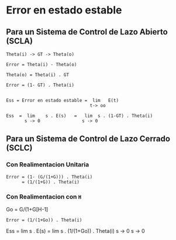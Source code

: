 # Error en estado estable

## Para un Sistema de Control de Lazo Abierto (SCLA)

```
Theta(i) -> GT -> Theta(o)

Error = Theta(i) - Theta(o)

Theta(o) = Theta(i) . GT

Error = (1- GT) . Theta(i)


Ess = Error en estado estable =  lim   E(t)
                                t-> oo

Ess  =  lim    s . E(s)   =   lim  s . (1-GT) . Theta(i)
       s -> 0                s -> 0
```

## Para un Sistema de Control de Lazo Cerrado (SCLC)

### Con Realimentacion Unitaria

```
Error = (1- (G/(1+G))) . Theta(i)
      = (1/(1+G)) . Theta(i)
```

### Con Realimentacion con `H`

Go = G/(1+G[H-1]

```
Error = (1/(1+Go)) . Theta(i)
```

Ess  =  lim    s . E(s)   =   lim  s . (1/(1+Go)) . Theta(i)
       s -> 0                s -> 0







